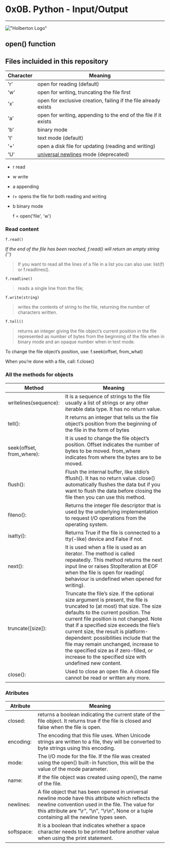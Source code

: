 # 0x0B. Python - Input/Output
----
!["Holberton Logo"](https://www.holbertonschool.com/holberton-logo-twitter-card.png)

## open() function


## Files incluided in this repository
Character |  Meaning
------------ | -------------
'r' | open for reading (default)
'w' |  open for writing, truncating the file first
'x' | open for exclusive creation, failing if the file already exists
'a' | open for writing, appending to the end of the file if it exists
'b' | binary mode
't' | text mode (default)
'+' | open a disk file for updating (reading and writing)
'U' | [universal newlines](https://docs.python.org/3.4/glossary.html#term-universal-newlines) mode (deprecated)



* r   read
* w   write
* a   appending
* r+  opens the file for both reading and writing
* b   binary mode

    f = open('file', 'w')

### Read content

    f.read()

*If the end of the file has been reached, f.read() will return an empty string ('')*

>If you want to read all the lines of a file in a list you can also use:
    list(f)
or 
    f.readlines().



    f.readline()
>reads a single line from the file;


    f.write(string)
>writes the contents of string to the file, returning the number of characters written.


    f.tell()
>returns an integer giving the file object’s current position in the file represented as number of bytes from the beginning of the file when in binary mode and an opaque number when in text mode.

To change the file object’s position, use:
    f.seek(offset, from_what)

When you’re done with a file, call:
    f.close()


### All the methods for objects

Method |  Meaning
------------ | -------------
writelines(sequence): |  It is a sequence of strings to the file usually a list of strings or any other iterable data type. It has no return value. 
tell(): |  It returns an integer that tells us the file object’s position from the beginning of the file in the form of bytes 
seek(offset, from_where): |  It is used to change the file object’s position. Offset indicates the number of bytes to be moved. from_where indicates from where the bytes are to be moved. 
flush(): |  Flush the internal buffer, like stdio‘s fflush(). It has no return value. close() automatically flushes the data but if you want to flush the data before closing the file then you can use this method. 
fileno(): | Returns the integer file descriptor that is used by the underlying implementation to request I/O operations from the operating system. 
isatty(): | Returns True if the file is connected to a tty(-like) device and False if not. 
next(): | It is used when a file is used as an iterator. The method is called repeatedly. This method returns the next input line or raises StopIteration at EOF when the file is open for reading( behaviour is undefined when opened for writing). 
truncate([size]):  | Truncate the file’s size. If the optional size argument is present, the file is truncated to (at most) that size. The size defaults to the current position. The current file position is not changed. Note that if a specified size exceeds the file’s current size, the result is platform-dependent: possibilities include that the file may remain unchanged, increase to the specified size as if zero-filled, or increase to the specified size with undefined new content. 
close(): | Used to close an open file. A closed file cannot be read or written any more. 


### Atributes

Atribute|  Meaning
------------ | -------------
closed: | returns a boolean indicating the current state of the file object. It returns true if the file is closed and false when the file is open.
encoding: | The encoding that this file uses. When Unicode strings are written to a file, they will be converted to byte strings using this encoding.
mode: | The I/O mode for the file. If the file was created using the open() built-in function, this will be the value of the mode parameter.
name: | If the file object was created using open(), the name of the file.
newlines: | A file object that has been opened in universal newline mode have this attribute which reflects the newline convention used in the file. The value for this attribute are “\r”, “\n”, “\r\n”, None or a tuple containing all the newline types seen.
softspace: | It is a boolean that indicates whether a space character needs to be printed before another value when using the print statement. 